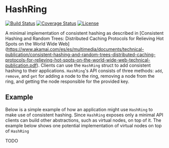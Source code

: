 # HashRing

[![Build Status](https://travis-ci.org/jeromefroe/hashring-rs.svg?branch=master)](https://travis-ci.org/jeromefroe/hashring-rs)
[![Coverage Status](https://coveralls.io/repos/github/jeromefroe/hashring-rs/badge.svg?branch=master)](https://coveralls.io/github/jeromefroe/hashring-rs?branch=master)
[![License](https://img.shields.io/badge/license-MIT-blue.svg)](https://raw.githubusercontent.com/jeromefroe/hashring-rs/master/LICENSE)

A minimal implementation of consistent hashing as described in [Consistent
Hashing and Random Trees: Distributed Caching Protocols for Relieving Hot
Spots on the World Wide Web] (https://www.akamai.com/es/es/multimedia/documents/technical-publication/consistent-hashing-and-random-trees-distributed-caching-protocols-for-relieving-hot-spots-on-the-world-wide-web-technical-publication.pdf).
Clients can use the `HashRing` struct to add consistent hashing to their
applications. `HashRing`'s API consists of three methods: `add`, `remove`,
and `get` for adding a node to the ring, removing a node from the ring, and
getting the node responsible for the provided key.

## Example

Below is a simple example of how an application might use `HashRing` to make
use of consistent hashing. Since `HashRing` exposes only a minimal API clients
can build other abstractions, such as virtual nodes, on top of it. The example
below shows one potential implementation of virtual nodes on top of `HashRing`

TODO